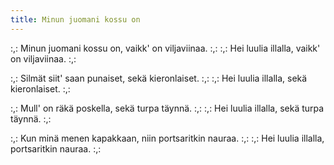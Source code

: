 ```yaml
---
title: Minun juomani kossu on
---
```


:,: Minun juomani kossu on,
vaikk' on viljaviinaa. :,:
:,: Hei luulia illalla, vaikk' on viljaviinaa. :,:

:,: Silmät siit' saan punaiset,
sekä kieronlaiset. :,:
:,: Hei luulia illalla, sekä kieronlaiset. :,:

:,: Mull' on räkä poskella,
sekä turpa täynnä. :,:
:,: Hei luulia illalla, sekä turpa täynnä. :,:

:,: Kun minä menen kapakkaan,
niin portsaritkin nauraa. :,:
:,: Hei luulia illalla, portsaritkin nauraa. :,:
